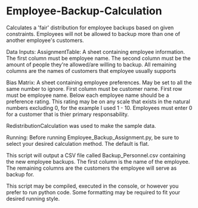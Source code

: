 # Employee-Backup-Calculation
Calculates a 'fair' distribution for employee backups based on given constraints. Employees will not be allowed to backup more than one of another employee's customers.

Data Inputs:
AssignmentTable: A sheet containing employee information. The first column must be employee name. The second column must be the amount of people they're allowed/are willing to backup. All remaining columns are the names of customers that employee usually supports

Bias Matrix: A sheet containing employee preferences. May be set to all the same number to ignore. First column must be customer name. First row must be employee name. Below each employee name should be a preference rating. This rating may be on any scale that exists in the natural numbers excluding 0, for the example I used 1 - 10. Employees must enter 0 for a customer that is thier primary responsability.


RedistributionCalculation was used to make the sample data.


Running:
Before running Employee_Backup_Assignment.py, be sure to select your desired calculation method. The default is flat.

This script will output a CSV file called Backup_Personnel.csv containing the new employee backups. The first column is the name of the employee. The remaining columns are the customers the employee will serve as backup for.

This script may be compiled, executed in the console, or however you prefer to run python code. Some formatting may be required to fit your desired running style.
